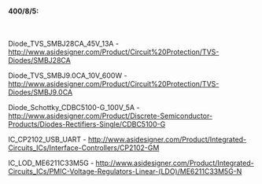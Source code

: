 #### 400/8/5:

<br>

Diode_TVS_SMBJ28CA_45V_13A - http://www.asidesigner.com/Product/Circuit%20Protection/TVS-Diodes/SMBJ28CA

Diode_TVS_SMBJ9.0CA_10V_600W - http://www.asidesigner.com/Product/Circuit%20Protection/TVS-Diodes/SMBJ9.0CA

Diode_Schottky_CDBC5100-G_100V_5A - http://www.asidesigner.com/Product/Discrete-Semiconductor-Products/Diodes-Rectifiers-Single/CDBC5100-G

IC_CP2102_USB_UART - http://www.asidesigner.com/Product/Integrated-Circuits_ICs/Interface-Controllers/CP2102-GM

IC_LOD_ME6211C33M5G - http://www.asidesigner.com/Product/Integrated-Circuits_ICs/PMIC-Voltage-Regulators-Linear-(LDO)/ME6211C33M5G-N



